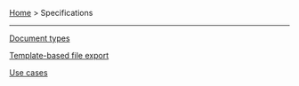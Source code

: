 [Home](../../index) > Specifications

---

[Document types](types)

[Template-based file export](template_based_export)

[Use cases](uc)